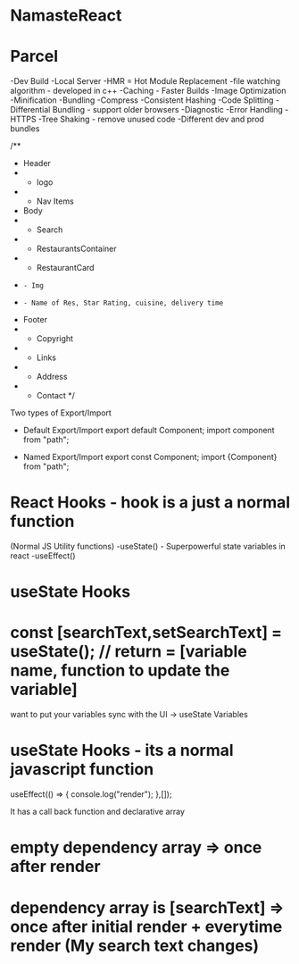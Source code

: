 # NamasteReact

# Parcel
 -Dev Build
 -Local Server
 -HMR = Hot Module Replacement
 -file watching algorithm - developed in c++
 -Caching - Faster Builds
 -Image Optimization
 -Minification
 -Bundling
 -Compress
 -Consistent Hashing
 -Code Splitting
 -Differential Bundling - support older browsers
 -Diagnostic
 -Error Handling
 -HTTPS 
 -Tree Shaking - remove unused code
 -Different dev and prod bundles

 /**
 * Header
 *  - logo
 *  - Nav Items
 * Body
 *  - Search
 *  - RestaurantsContainer
 *   - RestaurantCard
 *     - Img
 *     - Name of Res, Star Rating, cuisine, delivery time
 * Footer
 *  - Copyright
 *  - Links
 *  - Address
 *  - Contact
 */

 Two types of Export/Import

- Default Export/Import
    export default Component;
    import component from "path";

- Named Export/Import
    export const Component;
    import {Component} from "path";


# React Hooks - hook is a just a normal function
(Normal JS Utility functions)
-useState() - Superpowerful state variables in react
-useEffect()

# useState Hooks 
# const [searchText,setSearchText] = useState();  // return = [variable name, function to update the variable]
want to put your variables sync with the UI -> useState Variables

# useState Hooks - its a normal javascript function
useEffect(() => {
    console.log("render");
  },[]);  

  It has a call back function and declarative array

# empty dependency array => once after render
# dependency array is [searchText] => once after initial render + everytime render (My search text changes)
            

